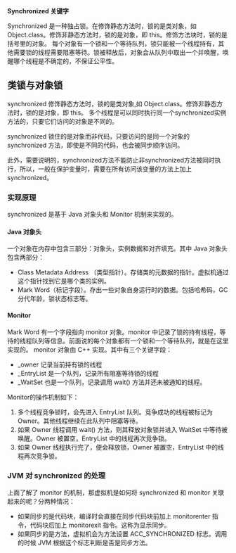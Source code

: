 **Synchronized 关键字**

Synchronized 是一种独占锁。在修饰静态方法时，锁的是类对象，如 Object.class。修饰非静态方法时，锁的是对象，即 this。修饰方法块时，锁的是括号里的对象。 每个对象有一个锁和一个等待队列，锁只能被一个线程持有，其他需要锁的线程需要阻塞等待。锁被释放后，对象会从队列中取出一个并唤醒，唤醒哪个线程是不确定的，不保证公平性。

## **类锁与对象锁**

synchronized 修饰静态方法时，锁的是类对象,如 Object.class。修饰非静态方法时，锁的是对象，即 this。 多个线程是可以同时执行同一个synchronized实例方法的，只要它们访问的对象是不同的。

synchronized 锁住的是对象而非代码，只要访问的是同一个对象的 synchronized 方法，即使是不同的代码，也会被同步顺序访问。

此外，需要说明的，synchronized方法不能防止非synchronized方法被同时执行，所以，一般在保护变量时，需要在所有访问该变量的方法上加上synchronized。

### **实现原理**

synchronized 是基于 Java 对象头和 Monitor 机制来实现的。

#### **Java 对象头**

一个对象在内存中包含三部分：对象头，实例数据和对齐填充。其中 Java 对象头包含两部分：

- Class Metadata     Address （类型指针）。存储类的元数据的指针。虚拟机通过这个指针找到它是哪个类的实例。
- Mark     Word（标记字段）。存出一些对象自身运行时的数据。包括哈希码，GC 分代年龄，锁状态标志等。

#### **Monitor**

Mark Word 有一个字段指向 monitor 对象。monitor 中记录了锁的持有线程，等待的线程队列等信息。前面说的每个对象都有一个锁和一个等待队列，就是在这里实现的。 monitor 对象由 C++ 实现。其中有三个关键字段：

- _owner 记录当前持有锁的线程
- _EntryList     是一个队列，记录所有阻塞等待锁的线程
- _WaitSet     也是一个队列，记录调用 wait() 方法并还未被通知的线程。

Monitor的操作机制如下：

1. 多个线程竞争锁时，会先进入     EntryList 队列。竞争成功的线程被标记为 Owner。其他线程继续在此队列中阻塞等待。
2. 如果 Owner 线程调用     wait() 方法，则其释放对象锁并进入 WaitSet 中等待被唤醒。Owner 被置空，EntryList 中的线程再次竞争锁。
3. 如果 Owner     线程执行完了，便会释放锁，Owner 被置空，EntryList 中的线程再次竞争锁。

### **JVM 对 synchronized 的处理**

上面了解了 monitor 的机制，那虚拟机是如何将 synchronized 和 monitor 关联起来的呢？分两种情况：

- 如果同步的是代码块，编译时会直接在同步代码块前加上     monitorenter 指令，代码块后加上 monitorexit 指令。这称为显示同步。
- 如果同步的是方法，虚拟机会为方法设置     ACC_SYNCHRONIZED 标志。调用的时候 JVM 根据这个标志判断是否是同步方法。